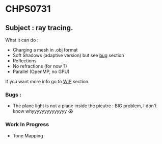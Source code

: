 # CHPS0731
## Subject : ray tracing.

What it can do :
- Charging a mesh in .obj format
- Soft Shadows (adaptive version) but see [bug](#bugs-) section
- Reflections
- No refractions (for now ?)
- Parallel (OpenMP, no GPU)

If you want more info go to [WIP](#work-in-progress) section.

### Bugs :
- The plane light is not a plane inside the picutre : BIG problem, I don't know whyyyyyyyyyyyyyy :sob:

### Work In Progress

- Tone Mapping